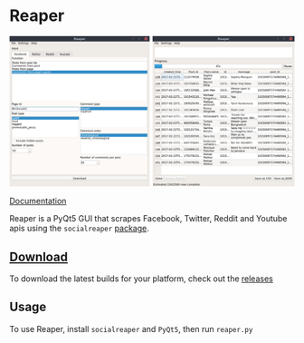 # Reaper
![Input screenshot](img/both.png)

[Documentation](https://reaper.readthedocs.io)

Reaper is a PyQt5 GUI that scrapes Facebook, Twitter, Reddit and Youtube apis 
using the `socialreaper` [package](https://github.com/ScriptSmith/socialreaper).

## [Download](https://github.com/ScriptSmith/reaper/releases)
To download the latest builds for your platform, check out the [releases](https://github.com/ScriptSmith/reaper/releases)

## Usage
To use Reaper, install `socialreaper` and `PyQt5`, then run `reaper.py`
